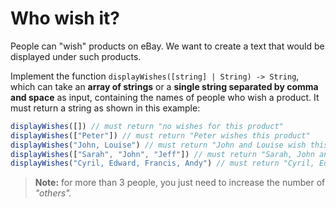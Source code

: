 # Who wish it?
People can "wish" products on eBay. We want to create a text that would be displayed under such products.  

Implement the function `displayWishes([string] | String) -> String`, which can take an **array of strings** or a **single string separated by comma and space** as input, containing the names of people who wish a product. It must return a string as shown in this example:

```javascript
displayWishes([]) // must return "no wishes for this product"
displayWishes(["Peter"]) // must return "Peter wishes this product"
displayWishes("John, Louise") // must return "John and Louise wish this product"
displayWishes(["Sarah", "John", "Jeff"]) // must return "Sarah, John and Jeff wish this product"
displayWishes("Cyril, Edward, Francis, Andy") // must return "Cyril, Edward and 2 others wish this product"
```

> **Note:** for more than 3 people, you just need to increase the number of *"others".*
